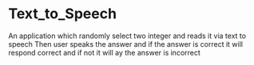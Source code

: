 # Text_to_Speech
An application which randomly select two integer and reads it via text to speech 
Then user speaks the answer and if the answer is correct it will respond correct and if not
it will ay the answer is incorrect
